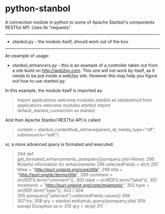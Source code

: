 python-stanbol
==============

A connection module  in python to some of Apache Stanbol's components RESTful API. Uses lib "requests".

---

* stanbol.py - the module itself, should work out of the box.

--- 
An example of usage:
* stanbol_enhancers.py  - this is an example of a controller taken out from a site build on http://web2py.com.
This one will not work by itself, as it needs to be put inside a web2py site.
However this may help you figure out how to use stanbol.py.

In this example, the module itself is imported as:
>  import applications.welcome.modules.stanbol as stanbolmod
>  from applications.welcome.modules.stanbol import default_stanbol_connection as stanbol

And then Apache Stanbol RESTful API is called:
> content = stanbol_contenthub_retrieve(parent_id, media_type="rdf", subresource="edit")  

or, a more advanced query is formated and executed:
    
> 294 def get_formated_enhancements_jsonquery(jsonquery,site=None):
> 295	  #Useful information for enhancements
> 296	  selectedFields = dict(
> 297	                    titlep = "http://purl.uniprot.org/core/title",
> 298	                    title = "http://purl.org/dc/terms/title",
> 299	                    comment = str(RDFS.term("comment")),
> 300	                    label = str(RDFS.term("label")),
> 301	                    mnemonic = "http://purl.uniprot.org/core/mnemonic",
> 302	                    type = str(RDF.term("type")), 
> 303	                    )
> 304	                    
> 305	    jsonquery["selected"]=selectedFields.values()
> 306	    
> 307	    try:
> 308	        qry = stanbol.entityhub_query(jsonquery,site)
> 309	    except Exception as e:
> 310	        qry = str(e)
> 311


